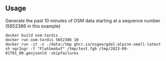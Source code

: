 ## Usage

Generate the past 10 minutes of OSM data starting at a sequence number (5652386 in this example)

```
docker build osm-tardis .
docker run osm-tardis 5652386 10
docker run -it -v ./data:/tmp ghcr.io/osgeo/gdal:alpine-small-latest sh ogr2ogr -f "FlatGeobuf" /tmp/test.fgb /tmp/2023-09-01T01_00.geojsonld -skipfailures
```
